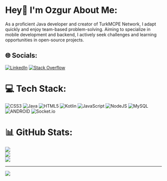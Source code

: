# Hey👋 I'm Ozgur About Me:
As a proficient Java developer and creator of TurkMCPE Network, I adapt quickly and enjoy team-based problem-solving. Aiming to specialize in mobile development and backend, I actively seek challenges and learning opportunities in open-source projects.

## 🌐 Socials:
[![LinkedIn](https://img.shields.io/badge/LinkedIn-%230077B5.svg?logo=linkedin&logoColor=white)](https://linkedin.com/in/ozgurbaykal) [![Stack Overflow](https://img.shields.io/badge/-Stackoverflow-FE7A16?logo=stack-overflow&logoColor=white)](https://stackoverflow.com/users/19826534/ozgurbyk) 

# 💻 Tech Stack:
![CSS3](https://img.shields.io/badge/css3-%231572B6.svg?style=for-the-badge&logo=css3&logoColor=white) ![Java](https://img.shields.io/badge/java-%23ED8B00.svg?style=for-the-badge&logo=java&logoColor=white) ![HTML5](https://img.shields.io/badge/html5-%23E34F26.svg?style=for-the-badge&logo=html5&logoColor=white) ![Kotlin](https://img.shields.io/badge/kotlin-%230095D5.svg?style=for-the-badge&logo=kotlin&logoColor=white) ![JavaScript](https://img.shields.io/badge/javascript-%23323330.svg?style=for-the-badge&logo=javascript&logoColor=%23F7DF1E) ![NodeJS](https://img.shields.io/badge/node.js-6DA55F?style=for-the-badge&logo=node.js&logoColor=white) ![MySQL](https://img.shields.io/badge/mysql-%2300f.svg?style=for-the-badge&logo=mysql&logoColor=white) ![ANDROID](https://img.shields.io/badge/android-%2320232a.svg?style=for-the-badge&logo=android&logoColor=%a4c639) ![Socket.io](https://img.shields.io/badge/Socket.io-black?style=for-the-badge&logo=socket.io&badgeColor=010101)
# 📊 GitHub Stats:
![](https://github-readme-stats.vercel.app/api?username=ozgurbyk&theme=blueberry&hide_border=false&include_all_commits=true&count_private=true)<br/>
![](https://github-readme-streak-stats.herokuapp.com/?user=ozgurbyk&theme=blueberry&hide_border=false)<br/>
![](https://github-readme-stats.vercel.app/api/top-langs/?username=ozgurbyk&theme=blueberry&hide_border=false&include_all_commits=true&count_private=true&layout=compact)

---
[![](https://visitcount.itsvg.in/api?id=ozgurbyk&icon=0&color=0)](https://visitcount.itsvg.in)
